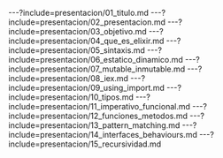 ---?include=presentacion/01_titulo.md
---?include=presentacion/02_presentacion.md
---?include=presentacion/03_objetivo.md
---?include=presentacion/04_que_es_elixir.md
---?include=presentacion/05_sintaxis.md
---?include=presentacion/06_estatico_dinamico.md
---?include=presentacion/07_mutable_inmutable.md
---?include=presentacion/08_iex.md
---?include=presentacion/09_using_import.md
---?include=presentacion/10_tipos.md
---?include=presentacion/11_imperativo_funcional.md
---?include=presentacion/12_funciones_metodos.md
---?include=presentacion/13_pattern_matching.md
---?include=presentacion/14_interfaces_behaviours.md
---?include=presentacion/15_recursividad.md

